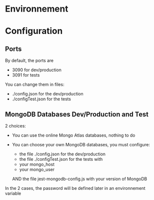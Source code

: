 # Environnement

# Configuration

## Ports
By default, the ports are
* 3090 for dev/production
* 3091 for tests

You can change them in files:
* ./config.json for the dev/production
* ./configTest.json for the tests

## MongoDB Databases Dev/Production and Test

2 choices:
* You can use the online Mongo Atlas databases, nothing to do
* You can choose your own MongoDB databases, you must configure:
    * the file ./config.json for the dev/production
    * the file ./configTest.json for the tests
    with
    * your mongo_host
	* your mongo_user

	AND the file jest-mongodb-config.js with your version of MongoDB

In the 2 cases, the password will be defined later in an environnement variable


